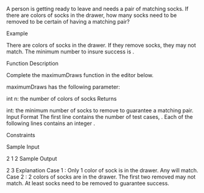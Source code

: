A person is getting ready to leave and needs a pair of matching socks. If there are  colors of socks in the drawer, how many socks need to be removed to be certain of having a matching pair?

Example 

There are  colors of socks in the drawer. If they remove  socks, they may not match. The minimum number to insure success is .

Function Description

Complete the maximumDraws function in the editor below.

maximumDraws has the following parameter:

int n: the number of colors of socks
Returns

int: the minimum number of socks to remove to guarantee a matching pair.
Input Format
The first line contains the number of test cases, .
Each of the following  lines contains an integer .

Constraints


Sample Input

2
1
2
Sample Output

2
3
Explanation
Case 1 : Only 1 color of sock is in the drawer. Any  will match.
Case 2 : 2 colors of socks are in the drawer. The first two removed may not match. At least  socks need to be removed to guarantee success.